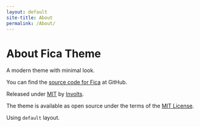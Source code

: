 ```yaml
---
layout: default
site-title: About
permalink: /About/
---
```


# About Fica Theme

A modern theme with minimal look.

You can find the [source code for Fica](https://github.com/Involts/jekyll-theme-fica) at GitHub.

Released under [MIT]({{site.baseurl}}/License/) by [Involts](https://github.com/Involts).

The theme is available as open source under the terms of the [MIT License](https://opensource.org/licenses/MIT).

Using `default` layout.
